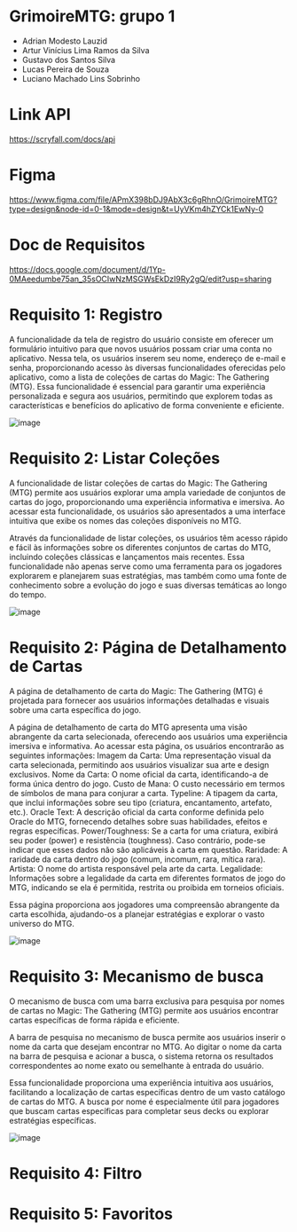 # GrimoireMTG: grupo 1
- Adrian Modesto Lauzid
- Artur Vinícius Lima Ramos da Silva
- Gustavo dos Santos Silva
- Lucas Pereira de Souza
- Luciano Machado Lins Sobrinho

# Link API
https://scryfall.com/docs/api

# Figma 
https://www.figma.com/file/APmX398bDJ9AbX3c6gRhnO/GrimoireMTG?type=design&node-id=0-1&mode=design&t=UyVKm4hZYCk1EwNy-0

# Doc de Requisitos
https://docs.google.com/document/d/1Yp-0MAeedumbe75an_35sOCIwNzMSGWsEkDzI9Ry2gQ/edit?usp=sharing

# Requisito 1: Registro
A funcionalidade da tela de registro do usuário consiste em oferecer um formulário intuitivo para que novos usuários possam criar uma conta no aplicativo. Nessa tela, os usuários inserem seu nome, endereço de e-mail e senha, proporcionando acesso às diversas funcionalidades oferecidas pelo aplicativo, como a lista de coleções de cartas do Magic: The Gathering (MTG). 
Essa funcionalidade é essencial para garantir uma experiência personalizada e segura aos usuários, permitindo que explorem todas as características e benefícios do aplicativo de forma conveniente e eficiente.

![image](https://github.com/Lauzid/fnr-android-project/assets/69322864/c22513bb-1122-4867-a2c2-40fad76b62ec)


# Requisito 2: Listar Coleções

A funcionalidade de listar coleções de cartas do Magic: The Gathering (MTG) permite aos usuários explorar uma ampla variedade de conjuntos de cartas do jogo, proporcionando uma experiência informativa e imersiva. Ao acessar esta funcionalidade, os usuários são apresentados a uma interface intuitiva que exibe os nomes das coleções disponíveis no MTG.

Através da funcionalidade de listar coleções, os usuários têm acesso rápido e fácil às informações sobre os diferentes conjuntos de cartas do MTG, incluindo coleções clássicas e lançamentos mais recentes. Essa funcionalidade não apenas serve como uma ferramenta para os jogadores explorarem e planejarem suas estratégias, mas também como uma fonte de conhecimento sobre a evolução do jogo e suas diversas temáticas ao longo do tempo.

![image](https://github.com/Lauzid/fnr-android-project/assets/69322864/3aad1dfe-d391-489d-b2d1-26f6cbd0b896)


# Requisito 2: Página de Detalhamento de Cartas

A página de detalhamento de carta do Magic: The Gathering (MTG) é projetada para fornecer aos usuários informações detalhadas e visuais sobre uma carta específica do jogo.

A página de detalhamento de carta do MTG apresenta uma visão abrangente da carta selecionada, oferecendo aos usuários uma experiência imersiva e informativa. Ao acessar esta página, os usuários encontrarão as seguintes informações:
Imagem da Carta: Uma representação visual da carta selecionada, permitindo aos usuários visualizar sua arte e design exclusivos.
Nome da Carta: O nome oficial da carta, identificando-a de forma única dentro do jogo.
Custo de Mana: O custo necessário em termos de símbolos de mana para conjurar a carta.
Typeline: A tipagem da carta, que inclui informações sobre seu tipo (criatura, encantamento, artefato, etc.).
Oracle Text: A descrição oficial da carta conforme definida pelo Oracle do MTG, fornecendo detalhes sobre suas habilidades, efeitos e regras específicas.
Power/Toughness: Se a carta for uma criatura, exibirá seu poder (power) e resistência (toughness). Caso contrário, pode-se indicar que esses dados não são aplicáveis à carta em questão.
Raridade: A raridade da carta dentro do jogo (comum, incomum, rara, mítica rara).
Artista: O nome do artista responsável pela arte da carta.
Legalidade: Informações sobre a legalidade da carta em diferentes formatos de jogo do MTG, indicando se ela é permitida, restrita ou proibida em torneios oficiais.

Essa página proporciona aos jogadores uma compreensão abrangente da carta escolhida, ajudando-os a planejar estratégias e explorar o vasto universo do MTG.

![image](https://github.com/Lauzid/fnr-android-project/assets/117421458/dd03c2af-cff9-4262-a2dd-6b5ea350bd23)

# Requisito 3: Mecanismo de busca

O mecanismo de busca com uma barra exclusiva para pesquisa por nomes de cartas no Magic: The Gathering (MTG) permite aos usuários encontrar cartas específicas de forma rápida e eficiente.

A barra de pesquisa no mecanismo de busca permite aos usuários inserir o nome da carta que desejam encontrar no MTG. Ao digitar o nome da carta na barra de pesquisa e acionar a busca, o sistema retorna os resultados correspondentes ao nome exato ou semelhante à entrada do usuário.

Essa funcionalidade proporciona uma experiência intuitiva aos usuários, facilitando a localização de cartas específicas dentro de um vasto catálogo de cartas do MTG. A busca por nome é especialmente útil para jogadores que buscam cartas específicas para completar seus decks ou explorar estratégias específicas.

![image](https://github.com/Lauzid/fnr-android-project/assets/121409314/bc7df459-e4a2-455c-a1d7-0369b1ce0ce7)


# Requisito 4: Filtro

# Requisito 5: Favoritos
